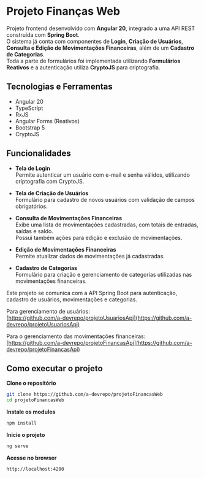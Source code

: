 # Projeto Finanças Web

Projeto frontend desenvolvido com **Angular 20**, integrado a uma API REST construída com **Spring Boot**.  
O sistema já conta com componentes de **Login**, **Criação de Usuários**, **Consulta e Edição de Movimentações Financeiras**, além de um **Cadastro de Categorias**.  
Toda a parte de formulários foi implementada utilizando **Formulários Reativos** e a autenticação utiliza **CryptoJS** para criptografia.

## Tecnologias e Ferramentas

- Angular 20
- TypeScript
- RxJS
- Angular Forms (Reativos)
- Bootstrap 5
- CryptoJS

## Funcionalidades

- **Tela de Login**  
Permite autenticar um usuário com e-mail e senha válidos, utilizando criptografia com CryptoJS.

- **Tela de Criação de Usuários**  
Formulário para cadastro de novos usuários com validação de campos obrigatórios.

- **Consulta de Movimentações Financeiras**  
Exibe uma lista de movimentações cadastradas, com totais de entradas, saídas e saldo.  
Possui também ações para edição e exclusão de movimentações.

- **Edição de Movimentações Financeiras**  
Permite atualizar dados de movimentações já cadastradas.

- **Cadastro de Categorias**  
Formulário para criação e gerenciamento de categorias utilizadas nas movimentações financeiras.

Este projeto se comunica com a API Spring Boot para autenticação, cadastro de usuários, movimentações e categorias.  

Para gerenciamento de usuários:  
[https://github.com/a-devrepo/projetoUsuariosApi](https://github.com/a-devrepo/projetoUsuariosApi)

Para o gerenciamento das movimentações financeiras:
[https://github.com/a-devrepo/projetoFinancasApi](https://github.com/a-devrepo/projetoFinancasApi)

## Como executar o projeto

**Clone o repositório**

```bash
git clone https://github.com/a-devrepo/projetoFinancasWeb
cd projetoFinancasWeb
```
**Instale os modules**
```bash
npm install
```
**Inicie o projeto**
```bash
ng serve
```
**Acesse no browser**
```bash
http://localhost:4200
```